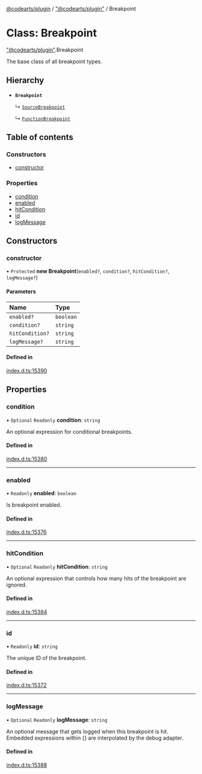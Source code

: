[@codearts/plugin](../README.md) / ["@codearts/plugin"](../modules/_codearts_plugin_.md) / Breakpoint

# Class: Breakpoint

["@codearts/plugin"](../modules/_codearts_plugin_.md).Breakpoint

The base class of all breakpoint types.

## Hierarchy

- **`Breakpoint`**

  ↳ [`SourceBreakpoint`](codearts_plugin_.SourceBreakpoint.md)

  ↳ [`FunctionBreakpoint`](codearts_plugin_.FunctionBreakpoint.md)

## Table of contents

### Constructors

- [constructor](codearts_plugin_.Breakpoint.md#constructor)

### Properties

- [condition](codearts_plugin_.Breakpoint.md#condition)
- [enabled](codearts_plugin_.Breakpoint.md#enabled)
- [hitCondition](codearts_plugin_.Breakpoint.md#hitcondition)
- [id](codearts_plugin_.Breakpoint.md#id)
- [logMessage](codearts_plugin_.Breakpoint.md#logmessage)

## Constructors

### constructor

• `Protected` **new Breakpoint**(`enabled?`, `condition?`, `hitCondition?`, `logMessage?`)

#### Parameters

| Name | Type |
| :------ | :------ |
| `enabled?` | `boolean` |
| `condition?` | `string` |
| `hitCondition?` | `string` |
| `logMessage?` | `string` |

#### Defined in

[index.d.ts:15390](https://github.com/xyz-fish/cloudide-plugin-api/blob/9927cd6/index.d.ts#L15390)

## Properties

### condition

• `Optional` `Readonly` **condition**: `string`

An optional expression for conditional breakpoints.

#### Defined in

[index.d.ts:15380](https://github.com/xyz-fish/cloudide-plugin-api/blob/9927cd6/index.d.ts#L15380)

___

### enabled

• `Readonly` **enabled**: `boolean`

Is breakpoint enabled.

#### Defined in

[index.d.ts:15376](https://github.com/xyz-fish/cloudide-plugin-api/blob/9927cd6/index.d.ts#L15376)

___

### hitCondition

• `Optional` `Readonly` **hitCondition**: `string`

An optional expression that controls how many hits of the breakpoint are ignored.

#### Defined in

[index.d.ts:15384](https://github.com/xyz-fish/cloudide-plugin-api/blob/9927cd6/index.d.ts#L15384)

___

### id

• `Readonly` **id**: `string`

The unique ID of the breakpoint.

#### Defined in

[index.d.ts:15372](https://github.com/xyz-fish/cloudide-plugin-api/blob/9927cd6/index.d.ts#L15372)

___

### logMessage

• `Optional` `Readonly` **logMessage**: `string`

An optional message that gets logged when this breakpoint is hit. Embedded expressions within {} are interpolated by the debug adapter.

#### Defined in

[index.d.ts:15388](https://github.com/xyz-fish/cloudide-plugin-api/blob/9927cd6/index.d.ts#L15388)
